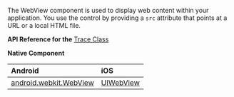 The WebView component is used to display web content within your application. You use the control by providing a `src` attribute that points at a URL or a local HTML file.

**API Reference for the** [Trace Class](https://docs.nativescript.org/api-reference/modules/_trace_.html)

**Native Component**

| Android                | iOS      |
|:-----------------------|:---------|
| [android.webkit.WebView](http://developer.android.com/reference/android/webkit/WebView.html) | [UIWebView](https://developer.apple.com/library/ios/documentation/UIKit/Reference/UIWebView_Class/) | 
